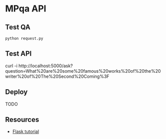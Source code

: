 # MPqa API

## Test QA

```
python request.py 
```

## Test API

curl -i http://localhost:5000/ask?question=What%20are%20some%20famous%20works%20of%20the%20writer%20of%20The%20Second%20Coming%3F


## Deploy

TODO


## Resources

* [Flask tutorial](https://blog.miguelgrinberg.com/post/designing-a-restful-api-with-python-and-flask)
